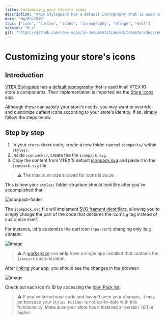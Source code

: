 ```yaml
---
title: Customizing your store's icons
description: "VTEX Styleguide has a default iconography that is used in all VTEX's components. Learn with this recipe how to change it and customize according to your store's identity. "
date: "04/09/2019"
tags: ["icon", "custom", "icons", "iconography", "change", "edit"]
version: "0.x"
git: "https://github.com/vtex-apps/io-documentation/edit/master/docs/en/Recipes/style/customizing-your-stores-icons.md"
---
```


# Customizing your store's icons

## Introduction

[VTEX Styleguide](https://styleguide.vtex.com) has a [default iconography](https://styleguide.vtex.com/#/Icons) that is used in all VTEX IO store's components. Their implementation is imported via the [Store Icons](https://github.com/vtex-apps/store-icons) app. 

Although these can satisfy your store’s needs, you may want to override and customize default icons according to your store's identity. If so, simply follow the steps below. 

## Step by step

1. In your `store-theme` code, create a new folder named `iconpacks/` within `styles/`. 
2. Inside `iconpacks/`, create the file `iconpack.svg`. 
3. Copy the content from VTEX'S default [iconpack.svg](https://github.com/vtex-apps/store-icons/blob/master/styles/iconpacks/iconpack.svg?short_path=62ebf4b) and paste it in the `iconpack.svg` file. 

>⚠️ The maximum size allowed for icons is `20x20`.

This is how your `styles/` folder structure should look like after you've accomplished that: 

![iconpack-folder](https://user-images.githubusercontent.com/52087100/64298990-d2592600-cf4d-11e9-994c-eaefd317f9ef.png)

The `iconpack.svg` file will implement [SVG frament identifiers](https://css-tricks.com/svg-fragment-identifiers-work/), allowing you to simply change the part of the code that declares the icon's `g` tag instead of customize itself. 

For instance, let's customize the cart icon (`hpa-cart`) changing only its `g` content: 

![image](https://user-images.githubusercontent.com/18701182/61139096-0dcffa80-a49f-11e9-8ff9-4c4f805a2738.png) 

>⚠️  A [workspace](https://developers.vtex.com/vtex-developer-docs/docs/vtex-io-documentation-workspace) can **only** have a single app installed that contains the `iconpack` customization. 

After [linking](https://developers.vtex.com/vtex-developer-docs/docs/vtex-io-documentation-linking-an-app) your app, you should see the changes in the browser:

![image](https://user-images.githubusercontent.com/18701182/61139698-360c2900-a4a0-11e9-910b-8391ca58565e.png) 

Check out each icon's ID by accessing the [Icon Pack list](https://github.com/vtex-apps/store-icons/blob/cbbb1b82bfca247a811d146b1e2cafb642db1928/docs/ICONPACK.md). 

>⚠️ If you've linked your code and haven't seen your changes, it may be because your `Styles builder` is not up-to-date with this functionality. Make sure your store has it installed at version <bold>1.8.1</bold> or higher. 
